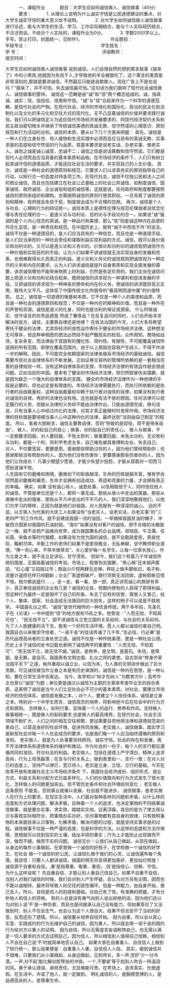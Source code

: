 　　　一、课程作业
　　　题目：大学生应如何诚信做人、诚信做事（40分）
　　　要求：
　　　1. 从理论上说明为什么诚实守信是公民道德建设的重点，对大学生诚实守信的重大意义给予说明。
　　　2. 对大学生如何诚信做人诚信做事进行论述，能与大学生的生活、学习、工作实际相结合，能与个人实际经历结合，不泛泛而谈。不结合个人实际的，课程作业为0分。
　　　3. 字数2000字以上。手写，禁止打印。封面统一，见附件1。
　　　　　　作业题目：　　　                      　
　　　　　　年级专业：　　　          　　　　　　　
　　　　　　学生姓名：　              　　      　　
　　　　　　学    号：　　　      　　　　　　　　　
　　　　　　评阅教师：　　　      　　　　　　　　　
　　　　　　提交时间：　　　      　　　　　　　　　

大学生应如何诚信做人诚信做事  说到诚信，人们会很自然的想到寓言故事《狼来了》中的小男孩,他就因为失信于人,才导致他的羊全被狼吃了。这个寓言的寓意是非常深刻的,那就是要讲诚信。不然最后只能是自欺欺人。现在广告上不是也说吗？“狼来了，并不可怕，失去诚信最可怕。”这句话为我们敲响了现代社会诚信做人、诚信做事的警钟。  诚信这一范畴是由"诚"和"信"两个概念组成的。诚，指真诚、诚实；信，指信任、信用和守信。"诚"与"信"合起来作为一个科学的道德范畴，是现代社会的产物。在现代社会，经济的市场化和国际化、政治的民主化和法制化以及文化的多元化和交往方式的现代化，无不凸显着诚信的价值并要求践行诚信。我们可以把诚信定义为适应现代市场经济发展要求的、同现代经济契约关系和民主政治密切相关并继承了传统诚信美德的真诚无欺、信守然诺的心理意识、原则规范和行为活动的总和。诚信的本质，要从以下几个方面来把握：    首先，诚信是一种人们在立身处世、待人接物和生活实践中必须而且应当具有的真诚无欺、实事求是的态度和信守然诺的行为品质，其基本要求是说老实话、办老实事、做老实人。诚信之诚是诚心诚意，忠诚不二；诚信之信是说话算数和信守然诺，它们都是现代人必须而且应当具备的基本素质和品格。在市场经济的条件下，人们只有树立起真诚守信的道德品质，才能适应社会生活的要求，并实现自己的人生价值。    其次，诚信是一种社会的道德原则和规范，它要求人们以求真务实的原则指导自己的行动，以知行合一的态度对待各项工作。在现代社会，诚信不仅指公民和法人之间的商业诚信，而且也包括建立在社会公正基础上的社会公共诚信，如制度诚信、国家诚信、政府诚信、企业诚信和组织诚信等。这就是说，任何政府和制度都要按照诚信的原则来组织和建构，亦需按照诚信的原则行使其职权。一旦背离了诚信的原则和精神，政府就会失信于民，制度就会成为不合理的包袱。    再次，诚信是个人与社会、心理和行为的辩证统一。诚信本质上是德性伦理与规范伦理或者说信念伦理与责任伦理的合一，是道义论与功利论、目的论与手段论的合一。如果说"诚"强调的是个人内心信念的真诚，是一种品行和美德，那么"信"则是诚这种内在品德的外在化显现，是一种责任和规范。在中国历史上，就有"诚于中而信于外"的说法。诚信不仅是一种道德目的，是人们应当具有的一种信念，而且也是一种道德手段，是人们应当承担的一种社会责任和谋取利益实现利益的方式。诚信，既可以是价值论和功利论的，又可以是道义论和义务论的。价值论和功利论的诚信观把诚信作为一种价值和实现目的的手段，认为人们如果不讲诚信就无法实现自身的发展和完善，也很难取得长久而真正的利益。道义论和义务论的诚信观则把诚信视为一种应尽的义务和内在的要求，认为人们讲求诚信是提升自身素质和实现全面发展的需要，讲求诚信哪怕不能带来物质上的利益，仍然是弥足珍贵的。我们主张在诚信问题上把道义论和功利论结合起来，既把诚信的讲求视为一种谋利和促进发展的手段，又把诚信的讲求视为一种神圣的使命和内在的义务，使诚信的讲求既崇高又实用，既伟大又平凡，这体现了中国传统文化所倡导的"极高明而道中庸"的价值特质。    总之，诚信是一切道德的根基和本原。它不仅是一种个人的美德和品质，而且是一种社会的道德原则和规范；不仅是一种内在的精神和价值，而且是一种外在的声誉和资源。诚信是道义的化身，同时也是功利的保证或源泉。 
   什么时候诚实、信守诺言的优秀品德竟 然成了奢侈品？在反复追问的同时，人们也开始寻求解决的良方，诚信，主要靠自律还是他律？  在依法治国的今天，人们大多将希望寄托于健全的法律，尤其将经济的良性运作寄托于健全的市场经济法律。这种想法无可厚非，但这种单相思的想法必然经不起严酷现实的检验。众所周知，商场如战场，复杂多变，而法律由于其固有的僵化性、简约性、有限性，不可能覆盖诚信所适用的所有范围，即使在覆盖范围内，由于以上原因也容易产生歧义，不得不作进一步的解释。因此，不可能完全依赖国家的法律来维系市场经济的基础诚信。诚信需要市民社会自律体系的不断发展，正如证券交易所的管理所依赖的是一套相当完善的自律规则一样。没有这种自律体系的支撑，市场经济法律的有效运作就会很成问题。正如当前的中国，基本有了健全的市场经济法律，但仍然假冒伪劣猖獗，就是因为缺乏一个强大的自律体系的支撑。  健全的市场经济法律作为一种他律的手段是必要的，但也必定是有限度的。市场经济法律需要执行，而执行所依赖的是执行者的自由裁量权，这种自由裁量权仰赖于执行者对诚信的自律，如果没有执行者对诚信的自律，再好的法律也没有用。这也就是有法不依的原因。任何法律可以规定履行的义务，但服从法律的义务却不能由法律作出，只能由道德完成，换句话说，只有当事人心中经过内化的法律，对其才真正能够时时发挥作用。市场经济法律的目标就是要培植当事人心中这种内化的法律，最终达到“法则由自己制定”的程度。  所以，笔者大胆断言，诚信主要靠自律，否则“导致的是奴役，而不是带来自由”。     做人，对的起自己的良心；做事，对的起自己的责任心。      做人与做事，不一定都要求回报。对人要回报，不免太势利；做事要回报，未免太功利。无论势利与功利，都是一个利，将利字考虑太多，自己难免被其束缚和左右，失去自己。      对人，不仅要宽容，更要感恩。感谢那些帮助过你的人，因为他们曾经帮助你；也感谢那些没有帮助你的人，因为他们没有伤害你；更要感谢那些伤害你的人，因为他们让你成长！      凡事少期望少愿景，才能少失望少抱怨，才能从容面对一切而习惯到波澜不惊。     
人生固有它的磨难和困境，磨难划下的犁痕越深，生命的历练就越丰富，惟有学会坦然面对磨难和痛苦，生命才会拥有创造成功、奇迹和完美的力量，才会拥有真正的幸福。     确实，如果 没有诚心待人，诚恳处事，以信用取信于人，同时信任他人的诚信，不管是单位还是个人，都将一事无成。那些从烽火中走出的英雄，那些从艰难中走出的强者，那些从平凡中走出的不平凡的人，我们深深地敬佩他们，以他们为学习的榜样，正因为就是他们对祖国，对人民报有一种深深的诚心。 远的不说，以王铁人为代表的大庆工人如果没有“当老实人，说老实话，办老实事”的“三老四严”的工作作风，就不会建成我国一流的油田，一举摘掉我国贫油的帽子，冲破西方国家对我国的石油封锁。“海尔”如果没有对客户的诚信，把不合格的冰箱毁之一捶，就不会把产品推向世界，成为我国著名的企业品牌。郑培民、牛玉儒、任长霞、宋鱼水等时代楷模，如果没有为党为国的诚信，就不会勤政爱民，夙夜忧叹，鞠躬尽瘁。辛勤工作的老师们如果不是爱岗敬业，无私奉献，坚守教师职业道德，“捧一刻心来，不带半根草去”，关心爱护每一名学生，让每一位家长放心，作为立身之本，就不会立足讲坛，甘守清贫。      但如今，我们这个有着几千年诚信传统的国度，正面临着诚信的考验。市场上，假冒伪劣猖獗，“黑心棉”还未销声匿迹，“红心蛋”又招摇过市；商品少斤短两肆无忌惮，秤砣上做手脚依旧，电子称、流量计遥控花样已经翻新；企业厂家虚假破产，银行贷款无法回收，虚帐假帐见怪不怪，拖欠赖逃盛行……。走一走，看一看，想一想，真正讲究诚心的商家有多少，真正奉信诚信的企业有几家？诚信的沦丧，短期内使有的人获得了即得利益，但这种行为最终一定是毁坏了自己的形象，失去了应有的信誉，既害人又害己，给个人、集体、国家、社会造成无法挽回的巨大损失，这样的例子可以说是不胜枚举。       中国是礼仪之邦，“诚信”是世代相传的一种优良传统。两千多年前，先圣孔子在《论语》一书中提到“信”的地方就有15处之多。他曾说：“人而无信，不知其可也”， “民无信不立”。固不讲诚信与立党立国的关系如何，与社会的关系如何，为了人人能健康的活下去，能有一个好的生活环境，愿人人都以诚信约束自己吧。    我国自古以来推崇守信者，“一诺千金”的佳话传诵了几千年,“言必信，行必果”是历代品德高尚者的立身处世之道。诚信不仅是一种传统美德，更是一种社会公德。历史上关于诚信的史书记载也表明了诚信两字的重要性：“人而无信，不知其可”、“民无信不立，政无信不威。”诚信，是修养，是文明，是基石。失信，是卑鄙，是无赖，是自灭。我国素有文明古国、礼仪之邦的美誉。自古崇尚“修身齐家治国平天下”之道，格外重视以诚立业，以信为本，为人类的文明进步做出了巨大贡献。可见诚信被当作立身之本是有历史渊源的。诚信是一种内在思想，是一种认知，要在日常生活中去表达。 
当今，各学校以“树才先树人”为教育方针；高考作文也曾以“诚信”为题；单位更是通过以诚信为主题的文章来考查毕业生的综合素质，这表明了诚信是当今人们立足社会必不可少的基本素质。对社会，要建立市场经济的信任体系，诚信是发展之本，；对个人，要建立个人信任体系，诚信是立身之本。特别对一个中学生而言，诚信观念的培养，将影响他今后在社会中的行为方式和原则。     怎样做人，如何行事，反映着一个人的品行、修养和作风。坚持做人做事相统一，既是做人的起码要求,也是做人的最高境界。在现代社会，社会生活领域不断扩大，人们之间的相互交往频繁，更加需要自觉地用法律和道德规范来约束自己，以营造良好的社会环境，促进共同发展。老实做人，诚信做事，踏实学习是新型社会对每一个人社会成员的要求，也是我们每一个人应当始终遵循的原则和准则。     老实做人，就是为人处事要坚持原则，诚实守信。社会的存在和发展，离不开法律体系和道德体系的维护和推动。作为社会的一份子，每个人的言行都应遵循共同的准则，符合社会的利益。老实做人，包括在道德上严守清白，精神上追求高尚，行为上坦荡磊落；在言与行的关系上，做到表里如一，言行一致；在对人对已的态度上，坚持严以律已，宽已待人。老实是立身、立信、立行的基础。今天在改革开放和发展社会主义市场经济条件 下，我国社会经济成份、组织形式、就业方式、利益关系和分配方式日益多样化，人们的价值取向和行为方式发生了很大变化，怎样做人的问题更加突出。但不管历史条件和社会环境如何变化 ，老实做人这条原则 不能变。否则事业就难以发展，社会就不能进步。     诚信做事，是老实做人在行为上的要求。在现实生活中，人们面对各种各样的问题和矛盾，以什么样的态度和方式处理问题，解决矛盾，反映着一个人的追求，也决定事物的不同结果诚信做事，就是要办实事，求实效，踏踏实实地，远离浮躁，其目的是为了使主观认识与客观实际相符合，把事情办实办好。任何事物都有其自身的规律，只有按照事物的本来面目来认识事物，化解矛盾，解决问题的过程，就是坚持实事求是的过程。诚信做事不仅是一种严谨的态度，也是科学的方法。以这样的态度和方法作保障，思想就可以找到现实的土壤，结出丰硕的果实；行为上才能防止出现做而不深，做而不细，做而不实的问题。    诚信无价！让我们从自己做起，从现在做起，从身边的每件小事做起，在家里做一个诚信的好孩子，在学校做一个诚信的好学生，在社会
做一个诚信的好公民，让诚信扎根于我们的心灵，让诚信遍布每个角落。我坚信：只要人人都讲诚信，祖国的明天将变得更加美好、更加灿烂辉煌！    诚信源于自重和自信。‚重‛是指尊重、敬重、重视，‚信‛是指信心、信赖、守信。为什么这样说呢？  先自重自信，才能让别人重自己信自己。如果不自重不自信，当别人对我们诚信的时候，我们会对别人产生怀疑，会认为对方另有企图，因而也不能以诚相待，最终将导致人际交往的恶性循环。信是一种能力，由自身开始，推己及人。所以，自信是信人的前提和基础。对自己有了信，有准确的把握，才有分析他人和信人的资格。  有的人总是没有勇气向别人说出拒绝的话，因为他们总以为对别人说‘不’是一种伤害，而且也是间接承认自己没有能力。但如果答应了又没做到时，别人不仅会生气，也会认为这个人很自大。结果不但兑现不了当初的好意，反而还伤了感情。所以，诚信要从培养自信开始。  因为自重，所以会以真心实意、实践成约的行为去维护自己的诚信。因为重人，所以就会用一诺千金的践约行为给对方以重人的证明。   因为自信，所以无需虚言妄语粉饰自己，也无需以满足一切人要求的方式去证明自己。因为信人，所以相信别人值得自己信赖，相信别人不会在自己说‘不’时就简单地否认自己。   如果大家在自重重人、自信信人上做到了知行统一，那么结果便是：自重重人人重，自信信人人信。   其实，做到诚信并不很难，只要我们从小事做起，从身边做起，见到师长，多一声‚您好‛少一分冷漠。一声‚对不起‛能化解剑拔弩张的冲突。一个‚不要紧‛等于给别人吹去一阵温润的风。勇于承认错误、承担责任，尤显难能可贵。在考场上，追求真实、杜绝虚假。在生活中，许诺了他人，就一定做到。  明礼诚信的人，是胸襟宽博的人，是品德高尚的人，是尊重生命，
